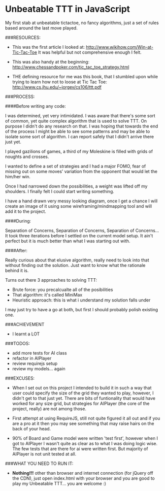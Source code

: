 Unbeatable TTT in JavaScript
=================

My first stab at unbeatable tictactoe, no fancy algorithms, just a set of rules based around the last move played.

###RESOURCES:

- This was the first article I looked at:
http://www.wikihow.com/Win-at-Tic-Tac-Toe
It was helpful but not comprehensive enough I felt.

- This was also handy at the beginning:
http://www.chessandpoker.com/tic_tac_toe_strategy.html

- THE defining resource for me was this book, that I stumbled upon while trying to learn how not to loose at Tic Tac Toe:
http://www.cs.jhu.edu/~jorgev/cs106/ttt.pdf


###PROCESS:

####Before writing any code:

  I was determined, yet very intimidated. I was aware that there's some sort of common, yet quite complex algorithm that is used to solve TTT.
  On purpose I didn't do any research on that. I was hoping that towards the end of the process I might be able to see some patterns and may be able to isolate some sort of algorithm. I can report safely that I didn't arrive there just yet.

  I played gazilions of games, a third of my Moleskine is filled with grids of noughts and crosses.

  I wanted to define a set of strategies and I had a major FOMO, fear of missing out on some moves' variation from the opponent that would let the him/her win.

  Once I had narrowed down the possibilities, a weight was lifted off my shoulders. I finally felt I could start writing something.

  I have a hand drawn very messy looking diagram, once I get a chance I will create an image of it using some wireframing/mindmapping tool and will add it to the project.

####During:
  
  Separation of Concerns, Separation of Concerns, Separation of Concerns...
  It took three iterations before I settled on the current model setup. It ain't perfect but it is much better than what I was starting out with.
  
####After:
  
  Really curious about that elusive algorithm, really need to look into that without finding out the solution. Just want to know what the rationale behind it is.

  Turns out there 3 approaches to solving TTT:

  - Brute force: you precalcualte all of the posibilities
  - That algorithm: it's called MiniMax
  - Heuristic approach: this is what i understand my solution falls under

  I may just try to have a go at both, but first I should probably polish existing one.

###ACHIEVEMENT
  
  - I learnt a LOT 

###TODOS:

- add more tests for AI class
- refactor in AIPlayer
- review requirejs setup
- review my models... again

###EXCUSES:

- When I set out on this project I intended to build it in such a way that user could specify the size of the grid they wanted to play, however, I didn't get to that just yet. There are bits of funtionality that would have worked for any size grid, but strategies for AIPlayer (the core of the project, really) are not among those.

- First attempt at using RequireJS, still not quite figured it all out and if you are a pro at it then you may see something that may raise hairs on the back of your head.

- 90% of Board and Game model were written 'test first', however when I got to AIPlayer I wasn't quite as clear as to what I was doing logic wise. The few tests that are there for ai were written first. But majority of AIPlayer is not unit tested at all.


###WHAT YOU NEED TO RUN IT:

- __Nothing!!!__ other than browser and internet connection (for jQuery off the CDN), just open index.html with your browser and you are good to play my Unbeatable TTT... you are welcome :)


